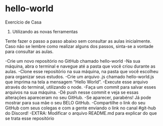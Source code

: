 # hello-world

Exercício de Casa
1. Utilizando as novas ferramentas

Tente fazer o passo a passo abaixo sem consultar as aulas inicialmente. Caso não se lembre como realizar alguns dos passos, sinta-se a vontade para consultar as aulas.

  -Crie um novo repositório no GitHub chamado hello-world
  -Na sua máquina, abra o terminal e navegue até a pasta que você criou durante as aulas.
  -Clone esse repositório na sua máquina, na pasta que você escolheu para organizar seus estudos.
  -Crie um arquivo .js chamado hello-world.js que imprima na tela a mensagem “Hello World”.
  -Execute esse arquivo através do terminal, utilizando o node.
  -Faça um commit para salvar esses arquivos na sua máquina.
  -Dê push nesse commit e veja se essas alterações apareceram no seu GitHub.
  -Se aparecer, parabéns! Já pode mostrar para sua mãe o seu BELO GitHub.
  -Compartilhe o link do seu GitHub com seus colegas e com a gente enviando o link no canal #git-hub do Discord!
  -EXTRA: Modificar o arquivo README.md para explicar do que se trata esse repositório
